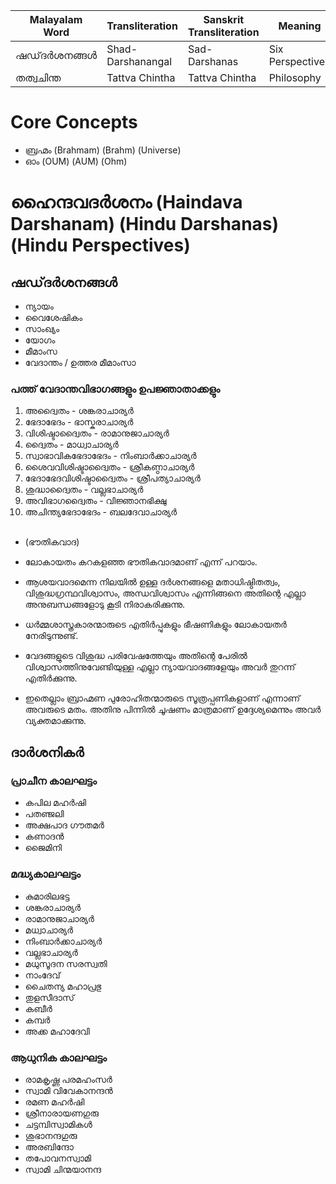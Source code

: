 | Malayalam Word | Transliteration   | Sanskrit Transliteration | Meaning          |     |
| -------------- | ----------------- | ------------------------ | ---------------- | --- |
| ഷഡ്‌ദർശനങ്ങൾ   | Shad-Darshanangal | Sad-Darshanas            | Six Perspectives |     |
| തത്വചിന്ത      | Tattva Chintha    | Tattva Chintha           | Philosophy       |     |

# Core Concepts
- ബ്രഹ്മം (Brahmam) (Brahm) (Universe)
- ഓം (OUM) (AUM) (Ohm)
# ഹൈന്ദവദർശനം (Haindava Darshanam) (Hindu Darshanas) (Hindu Perspectives)

## ഷഡ്‌ദർശനങ്ങൾ
- ന്യായം
- വൈശേഷികം
- സാംഖ്യം
- യോഗം
- മീമാംസ
- വേദാന്തം / ഉത്തര മീമാംസാ
### പത്ത് വേദാന്തവിഭാഗങ്ങളും ഉപജ്ഞാതാക്കളും
1. അദ്വൈതം - ശങ്കരാചാര്യർ
2. ഭേദാഭേദം - ഭാസ്കരാചാര്യർ
3. വിശിഷ്ടാദ്വൈതം - രാമാനുജാചാര്യർ
4. ദ്വൈതം - മാധ്വാചാര്യർ
5. സ്വാഭാവികഭേദാഭേദം - നിംബാർക്കാചാര്യർ
6. ശൈവവിശിഷ്ടാദ്വൈതം - ശ്രീകണ്ഠാചാര്യർ
7. ഭേദാഭേദവിശിഷ്ടാദ്വൈതം - ശ്രീപത്യാചാര്യർ
8. ശുദ്ധാദ്വൈതം - വല്ലഭാചാര്യർ
9. അവിഭാഗദ്വൈതം - വിജ്ഞാനഭിക്ഷു
10. അചിന്ത്യഭേദാഭേദം - ബലദേവാചാര്യർ

##
- (ഭൗതികവാദ)

- ലോകായതം കറകളഞ്ഞ ഭൗതികവാദമാണ്‌ എന്ന് പറയാം.
- ആശയവാദമെന്ന നിലയിൽ ഉള്ള ദർശനങ്ങളെ മതാധിഷ്ഠിതത്വം, വിശുദ്ധഗ്രന്ഥവിശ്വാസം, അന്ധവിശ്വാസം എന്നിങ്ങനെ അതിന്റെ എല്ലാ അനുബന്ധങ്ങളോടു കൂടി നിരാകരിക്കുന്നു.
- ധർമ്മശാസ്ത്രകാരന്മാരുടെ എതിർപ്പുകളും ഭീഷണികളും ലോകായതർ നേരിടുന്നുണ്ട്.
- വേദങ്ങളുടെ വിശുദ്ധ പരിവേഷത്തേയും അതിന്റെ പേരിൽ വിശ്വാസത്തിനുവേണ്ടിയുള്ള എല്ലാ ന്യായവാദങ്ങളേയും അവർ തുറന്ന് എതിർക്കുന്നു.
- ഇതെല്ലാം ബ്രാഹ്മണ പുരോഹിതന്മാരുടെ സൂത്രപ്പണികളാണ്‌ എന്നാണ്‌ അവരുടെ മതം. അതിനു പിന്നിൽ ചൂഷണം മാത്രമാണ്‌ ഉദ്ദേശ്യമെന്നും അവർ വ്യക്തമാക്കുന്നു. 

## ദാർശനികർ
### പ്രാചീന കാലഘട്ടം
- കപില മഹർഷി
- പതഞ്ജലി
- അക്ഷപാദ ഗൗതമർ
- കണാദൻ
- ജൈമിനി 
### മദ്ധ്യകാലഘട്ടം
- കുമാരിലഭട്ട
- ശങ്കരാചാര്യർ
- രാമാനുജാചാര്യർ
- മധ്വാചാര്യർ
- നിംബാർക്കാചാര്യർ
- വല്ലഭാചാര്യർ
- മധുസൂദന സരസ്വതി
- നാംദേവ്
- ചൈതന്യ മഹാപ്രഭു
- തുളസീദാസ്
- കബീർ
- കമ്പർ
- അക്ക മഹാദേവി
### ആധുനിക കാലഘട്ടം
- രാമകൃഷ്ണ പരമഹംസർ
- സ്വാമി വിവേകാനന്ദൻ
- രമണ മഹർഷി
- ശ്രീനാരായണഗുരു
- ചട്ടമ്പിസ്വാമികൾ
- ശുഭാനന്ദഗുരു
- അരബിന്ദോ
- തപോവനസ്വാമി
- സ്വാമി ചിന്മയാനന്ദ

